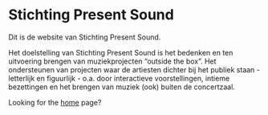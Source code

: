 # Stichting Present Sound
Dit is de website van Stichting Present Sound.

Het doelstelling van Stichting Present Sound is het bedenken en ten uitvoering brengen van muziekprojecten “outside the box”. Het ondersteunen van projecten waar de artiesten dichter bij het publiek staan - letterlijk en figuurlijk - o.a. door interactieve voorstellingen, intieme bezettingen en het brengen van muziek (ook) buiten de concertzaal. 

Looking for the [home](https://github.com/borrob/sps/blob/main/index.md) page?
